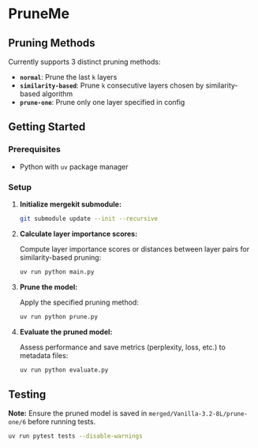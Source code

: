 # PruneMe

## Pruning Methods

Currently supports 3 distinct pruning methods:

- **`normal`**: Prune the last `k` layers
- **`similarity-based`**: Prune `k` consecutive layers chosen by similarity-based algorithm
- **`prune-one`**: Prune only one layer specified in config

## Getting Started

### Prerequisites

- Python with `uv` package manager

### Setup

1. **Initialize mergekit submodule:**
   ```bash
   git submodule update --init --recursive
   ```

2. **Calculate layer importance scores:**
   
   Compute layer importance scores or distances between layer pairs for similarity-based pruning:
   ```bash
   uv run python main.py
   ```

3. **Prune the model:**
   
   Apply the specified pruning method:
   ```bash
   uv run python prune.py
   ```

4. **Evaluate the pruned model:**
   
   Assess performance and save metrics (perplexity, loss, etc.) to metadata files:
   ```bash
   uv run python evaluate.py
   ```

## Testing

**Note:** Ensure the pruned model is saved in `merged/Vanilla-3.2-8L/prune-one/6` before running tests.

```bash
uv run pytest tests --disable-warnings
```


